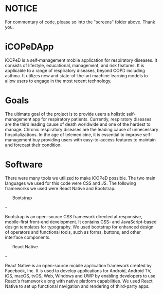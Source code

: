 # NOTICE

For commentary of code, please so into the "screens" folder above. Thank you.


# iCOPeDApp

iCOPeD is a self-management mobile application for respiratory diseases. 
It consists of lifestyle, educational, management, and risk features. It 
is applicable to a range of respiratory diseases, beyond COPD including asthma. 
It utilizes new and state-of-the-art machine learning models to allow users to engage 
in the most recent technology. 

# Goals

The ultimate goal of the project is to provide users a holistic self-management app for 
respiratory patients. Currently, respiratory diseases are the third leading cause of death 
worldwide and one of the hardest to manage. Chronic respiratory diseases are the leading cause 
of unnecessary hospitalizations. In the age of telemedicine, it is essential to improve self-management 
buy providing users with easy-to-access features to maintain and forecast their condition.

# Software

There were many tools we utilized to make iCOPeD possible. The two main languages we used for this code were 
CSS and JS. The following frameworks we used were React Native and Bootstrap.

<ul>Bootstrap</ul> - 

Bootstrap is an open-source CSS framework directed at responsive, mobile-first front-end development. It contains CSS- and JavaScript-based design templates for typography. We used bootstrap for enhanced design of operators and functional tools, such as forms, buttons, and other interface components. 

<ul>React Native</ul> -

React Native is an open-source mobile application framework created by Facebook, Inc. It is used to develop applications for Android, Android TV, iOS, macOS, tvOS, Web, Windows and UWP by enabling developers to use React's framework along with native platform capabilities. We used React Native to set up functional navigation and rendering of third-party apps.
